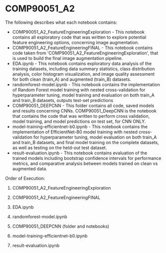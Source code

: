 # COMP90051_A2

The following describes what each notebook contains:

* COMP90051_A2_FeatureEngineeringExploration - This notebook contains all exploratory code that was written to explore potential feature engineering options, concerning image augmentation.
* COMP90051_A2_FeatureEngineeringFINAL - This notebook contains code taken from 'COMP90051_A2_FeatureEngineeringExploration', that is used to build the final image augmentation pipeline.
* EDA.ipynb - This notebook contains exploratory data analysis of the training datasets, including data summary statistics, class distribution analysis, color histogram visualization, and image quality assessment for both clean (train_A) and augmented (train_B) datasets.
* randomforest-model.ipynb - This notebook contains the implementation of Random Forest model training with nested cross-validation for hyperparameter tuning, model training and evaluation on both train_A and train_B datasets, outputs test-set predictions
* COMP90051_DEEPCNN - This folder contains all code, saved models and results concerning CNNs. COMP90051_DeepCNN is the notebook that contains the code that was written to perform cross validation, model training, and model predictions on test set, for CNN ONLY.
* model-training-efficientnet-b0.ipynb - This notebook contains the implementation of EfficientNet-B0 model training with nested cross-validation for hyperparameter tuning, model evaluation on both train_A and train_B datasets, and final model training on the complete datasets, as well as testing on the held-out test dataset.
* result-evaluation.ipynb - This notebook contains evaluation of the trained models including bootstrap confidence intervals for performance metrics, and comparative analysis between models trained on clean vs augmented data.





Order of Execution:

1. COMP90051_A2_FeatureEngineeringExploration

2. COMP90051_A2_FeatureEngineeringFINAL

3. EDA.ipynb

4. randomforest-model.ipynb

5. COMP90051_DEEPCNN (folder and notebooks)

6. model-training-efficientnet-b0.ipynb

7. result-evaluation.ipynb
